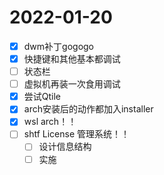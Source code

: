 # 2022-01-20
 - [x] dwm补丁gogogo
 - [x] 快捷键和其他基本都调试
 - [ ] 状态栏
 - [ ] 虚拟机再装一次食用调试
 - [x] 尝试Qtile
 - [x] arch安装后的动作都加入installer
 - [x] wsl arch！！
 - [ ] shtf License 管理系统！！
   - [ ] 设计信息结构
   - [ ] 实施